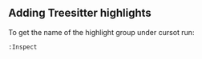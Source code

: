 ## Adding Treesitter highlights

To get the name of the highlight group under cursot run:

```vim
:Inspect
```
